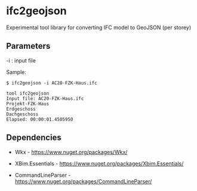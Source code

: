 # ifc2geojson

Experimental tool library for converting IFC model to GeoJSON (per storey)

## Parameters

-i : input file


Sample:

```
$ ifc2geojson -i AC20-FZK-Haus.ifc

tool ifc2geojson
Input file: AC20-FZK-Haus.ifc
Projekt-FZK-Haus
Erdgeschoss
Dachgeschoss
Elapsed: 00:00:01.4505950

```

## Dependencies

- Wkx - https://www.nuget.org/packages/Wkx/

- XBim.Essentials - https://www.nuget.org/packages/Xbim.Essentials/

- CommandLineParser - https://www.nuget.org/packages/CommandLineParser/